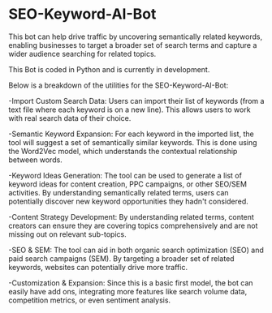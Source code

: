 # SEO-Keyword-AI-Bot
This bot can help drive traffic by uncovering semantically related keywords, enabling businesses to target a broader set of search terms and capture a wider audience searching for related topics.

This Bot is coded in Python and is currently in development. 

Below is a breakdown of the utilities for the SEO-Keyword-AI-Bot: 

-Import Custom Search Data: Users can import their list of keywords (from a text file where each keyword is on a new line). This allows users to work with real search data of their choice.

-Semantic Keyword Expansion: For each keyword in the imported list, the tool will suggest a set of semantically similar keywords. This is done using the Word2Vec model, which understands the contextual relationship between words.

-Keyword Ideas Generation: The tool can be used to generate a list of keyword ideas for content creation, PPC campaigns, or other SEO/SEM activities. By understanding semantically related terms, users can potentially discover new keyword opportunities they hadn't considered.

-Content Strategy Development: By understanding related terms, content creators can ensure they are covering topics comprehensively and are not missing out on relevant sub-topics.

-SEO & SEM: The tool can aid in both organic search optimization (SEO) and paid search campaigns (SEM). By targeting a broader set of related keywords, websites can potentially drive more traffic.

-Customization & Expansion: Since this is a basic first model, the bot can easily have add ons, integrating more features like search volume data, competition metrics, or even sentiment analysis.
